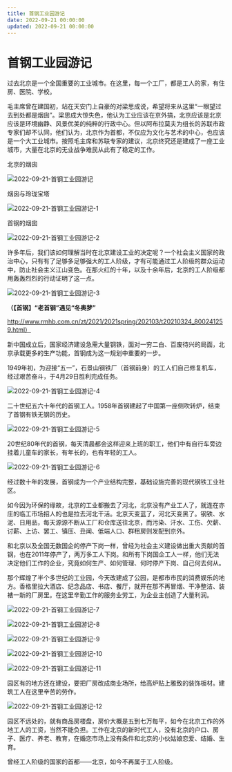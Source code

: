 ```yaml
---
title: 首钢工业园游记
date: 2022-09-21 00:00:00
updated: 2022-09-21 00:00:00
---
```



# 首钢工业园游记

过去北京是一个全国重要的工业城市。在这里，每一个工厂，都是工人的家，有住房、医院、学校。

毛主席曾在建国初，站在天安门上自豪的对梁思成说，希望将来从这里“一眼望过去到处都是烟囱”。梁思成大惊失色，他认为工业应该在京外搞，北京应该是北京应该是环境幽静、风景优美的纯粹的行政中心。但以阿布拉莫夫为组长的苏联市政专家们却不认同，他们认为，北京作为首都，不仅应为文化与艺术的中心，也应该是一个大工业城市。按照毛主席和苏联专家的建议，北京终究还是建成了一座工业城市，大量在北京的无业战争难民从此有了稳定的工作。

北京的烟囱

![2022-09-21-首钢工业园游记](assets/2022-09-21-首钢工业园游记.jpeg)

烟囱与玲珑宝塔

![2022-09-21-首钢工业园游记-1](assets/2022-09-21-首钢工业园游记-1.jpeg)

首钢的烟囱

![2022-09-21-首钢工业园游记-2](assets/2022-09-21-首钢工业园游记-2.jpeg)

许多年后，我们该如何理解当时在北京建设工业的决定呢？一个社会主义国家的政治中心，只有有了足够多足够强大的工人阶级，才有可能通过工人阶级的群众运动中，防止社会主义江山变色。在那火红的十年，以及十余年后，北京的工人阶级都用轰轰烈烈的行动证明了这一点。

![2022-09-21-首钢工业园游记-3](assets/2022-09-21-首钢工业园游记-3.jpeg)

**（【首钢】“老首钢”遇见“冬奥梦”**

http://www.rmhb.com.cn/zt/2021/2021spring/202103/t20210324_800241259.html）

新中国成立后，国家经济建设急需大量钢铁，面对一穷二白、百废待兴的局面，北京承载更多的生产功能，首钢成为这一规划中重要的一步。 

1949年初，为迎接“五一”，石景山钢铁厂（首钢前身）的工人们自己修复机车，经过艰苦奋斗，于4月29日胜利完成任务。

![2022-09-21-首钢工业园游记-4](assets/2022-09-21-首钢工业园游记-4.jpeg)

二十世纪五六十年代的首钢工人。1958年首钢建起了中国第一座侧吹转炉，结束了首钢有铁无钢的历史。

![2022-09-21-首钢工业园游记-5](assets/2022-09-21-首钢工业园游记-5.jpeg)

20世纪80年代的首钢，每天清晨都会这样迎来上班的职工，他们中有自行车旁边挂着儿童车的家长，有年长的，也有年轻的工人。

![2022-09-21-首钢工业园游记-6](assets/2022-09-21-首钢工业园游记-6.jpeg)

经过数十年的发展，首钢成为一个产业结构完整，基础设施完善的现代钢铁工业社区。

如今因为环保的缘故，北京的工业都搬去了河北，北京没有产业工人了，就连在亦庄的临工市场招人的也是拉去河北干活。北京天变蓝了，河北天变黑了。钢铁、水泥、日用品，每天源源不断从工厂和仓库送往北京，而污染、汗水、工伤、欠薪、讨薪、上访、罢工、镇压、丑闻、低端人口、群租房则发配到京外。

和北京以及全国无数国企的停产下岗一样，曾经为社会主义建设做出重大贡献的首钢，也在2011年停产了，两万多工人下岗。和所有下岗国企工人一样，他们无法决定他们工作的企业，究竟如何生产、如何管理、何时停产下岗、自己何去何从。

那个辉煌了半个多世纪的工业园，今天改建成了公园，是都市市民的消费娱乐的地方。香格里拉大酒店、纪念品店、书店、餐厅，就开在那不再冒烟、干净整洁、装裱一新的厂房里。在这里辛勤工作的服务业劳工，为企业主创造了大量利润。

![2022-09-21-首钢工业园游记-7](assets/2022-09-21-首钢工业园游记-7.jpeg)

![2022-09-21-首钢工业园游记-8](assets/2022-09-21-首钢工业园游记-8.jpeg)

![2022-09-21-首钢工业园游记-9](assets/2022-09-21-首钢工业园游记-9.jpeg)

![2022-09-21-首钢工业园游记-10](assets/2022-09-21-首钢工业园游记-10.jpeg)

![2022-09-21-首钢工业园游记-11](assets/2022-09-21-首钢工业园游记-11.jpeg)

园区有的地方还在建设，要把厂房改成商业场所，给高炉贴上雅致的装饰板材。建筑工人在这里辛苦的劳作。

![2022-09-21-首钢工业园游记-12](assets/2022-09-21-首钢工业园游记-12.jpeg)

园区不远处的，就有商品房楼盘，房价大概是五到七万每平，如今在北京工作的外地工人的工资，当然不能负担。工作在北京的新时代工人，没有北京的户口、房子、医疗、养老、教育，在婚恋市场上没有条件和北京的小伙姑娘恋爱、结婚、生育。

曾经工人阶级的国家的首都——北京，如今不再属于工人阶级。
